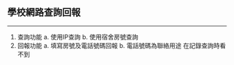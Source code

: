 ## 學校網路查詢回報
---------
1. 查詢功能
    a. 使用IP查詢
    b. 使用宿舍房號查詢
2. 回報功能
    a. 填寫房號及電話號碼回報
    b. 電話號碼為聯絡用途 在記錄查詢時看不到
